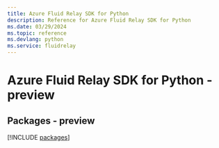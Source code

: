 ```yaml
---
title: Azure Fluid Relay SDK for Python
description: Reference for Azure Fluid Relay SDK for Python
ms.date: 03/29/2024
ms.topic: reference
ms.devlang: python
ms.service: fluidrelay
---
```

# Azure Fluid Relay SDK for Python - preview
## Packages - preview
[!INCLUDE [packages](fluid-relay-index.md)]